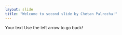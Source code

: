 ```yaml
---
layout: slide
title: "Welcome to second slide by Chetan Palrecha!"
---
```

Your text
Use the left arrow to go back!
